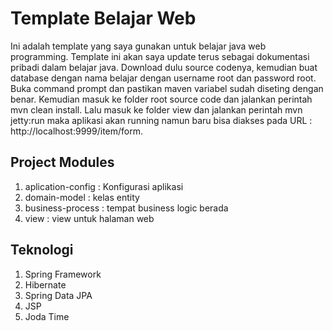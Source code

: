 # Template Belajar Web 
Ini adalah template yang saya gunakan untuk belajar java web programming. Template ini akan saya update terus sebagai dokumentasi pribadi dalam belajar java. Download dulu source codenya, kemudian buat database dengan nama belajar dengan username root dan password root. Buka command prompt dan pastikan maven variabel sudah diseting dengan benar. Kemudian masuk ke folder root source code dan jalankan perintah mvn clean install. Lalu masuk ke folder view dan jalankan perintah mvn jetty:run maka aplikasi akan running namun baru bisa diakses pada URL : http://localhost:9999/item/form. 
## Project Modules ##
1. aplication-config : Konfigurasi aplikasi
2. domain-model : kelas entity 
3. business-process : tempat business logic berada
4. view : view untuk halaman web

## Teknologi ##
1. Spring Framework
2. Hibernate
3. Spring Data JPA
4. JSP
5. Joda Time